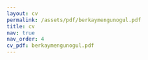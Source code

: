 ```yaml
---
layout: cv
permalink: /assets/pdf/berkaymengunogul.pdf
title: cv
nav: true
nav_order: 4
cv_pdf: berkaymengunogul.pdf
---
```

